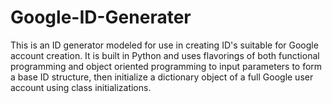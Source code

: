 # Google-ID-Generater
This is an ID generator modeled for use in creating ID's suitable for Google account creation. It is built in Python and uses flavorings of both functional programming and object oriented programming to input parameters to form a base ID structure, then initialize a dictionary object of a full Google user account using class initializations.
